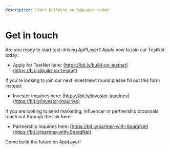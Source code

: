 ```yaml
---
description: Start building on AppLayer today
---
```


# Get in touch

Are you ready to start test-driving ApPLayer? Apply now to join our TestNet today:

* Apply for TestNet here: [https://bit.ly/build-on-testnet](https://bit.ly/build-on-testnet)

If you're looking to join our next investment round please fill out this form instead:

* Investor inquiries here: [https://bit.ly/investor-inquiries](https://bit.ly/investor-inquiries)

If you are looking to send marketing, influencer or partnership proposals reach out through the link here:

* Partnership Inquiries here: [https://bit.ly/partner-with-SparqNet](https://bit.ly/partner-with-SparqNet)

Come build the future on AppLayer!
